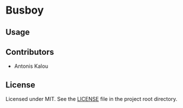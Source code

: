 # Busboy

## Usage

## Contributors

* Antonis Kalou

## License

Licensed under MIT. See the [LICENSE](LICENSE) file in the project root directory.
